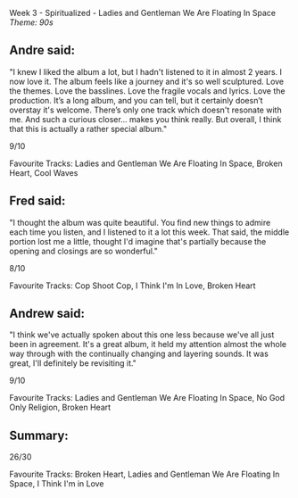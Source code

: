 Week 3 - Spiritualized - Ladies and Gentleman We Are Floating In Space
*Theme: 90s*

## Andre said:

"I knew I liked the album a lot, but I hadn't listened to it in almost 2 years. I now love it. The album feels like a journey and it's so well sculptured. Love the themes. Love the basslines. Love the fragile vocals and lyrics. Love the production. It’s a long album, and you can tell, but it certainly doesn’t overstay it's welcome. There’s only one track which doesn't resonate with me. And such a curious closer… makes you think really. But overall, I think that this is actually a rather special album."

9/10

Favourite Tracks: Ladies and Gentleman We Are Floating In Space, Broken Heart, Cool Waves

## Fred said:

"I thought the album was quite beautiful. You find new things to admire each time you listen, and I listened to it a lot this week. That said, the middle portion lost me a little, thought I'd imagine that's partially because the opening and closings are so wonderful."

8/10

Favourite Tracks: Cop Shoot Cop, I Think I'm In Love, Broken Heart

## Andrew said:

"I think we've actually spoken about this one less because we've all just been in agreement. It's a great album, it held my attention almost the whole way through with the continually changing and layering sounds. It was great, I'll definitely be revisiting it."

9/10

Favourite Tracks: Ladies and Gentleman We Are Floating In Space, No God Only Religion, Broken Heart

## Summary:

26/30

Favourite Tracks: Broken Heart, Ladies and Gentleman We Are Floating In Space, I Think I'm in Love
